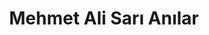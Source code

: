 ---
order: 6
title:  "Mehmet Ali Sarı Anılar"
img: "assets/images/slides/3.jpg"
mobile-img: "assets/images/slides/3m.jpg"
href: "/mehmet-ali-sari-vavtv"
target: "" 
---